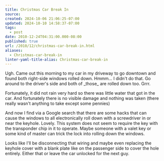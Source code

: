 ```yaml
---
title: Christmas Car Break In
source: 
created: 2024-10-06 21:06:25-07:00
updated: 2024-10-10 14:58:37-07:00
tags:
  - post
date: 2010-12-24T04:31:00.000-08:00
published: true
url: /2010/12/christmas-car-break-in.html
aliases:
  - Christmas-car-break-in
linter-yaml-title-alias: Christmas-car-break-in
---
```



Ugh. Came out this morning to my car in my driveway to go downtown and found both right-side windows rolled down. Hmmm... I didn't do that. Go around to the driver's side and both of \_those\_ are rolled down too. Grrr.  
  
Fortunately, it did not rain very hard so there was little water that got in the car. And fortunately there is no visible damage and nothing was taken (there really wasn't anything to take except some pennies)  
  
And now I find via a Google search that there are some hacks that can cause the windows to all electronically roll down with a screwdriver in or near the keyhole. Lovely. This system does not seem to require the key with the transponder chip in it to operate. Maybe someone with a valet key or some kind of master can trick the lock into rolling down the windows.  
  
Looks like I'll be disconnecting that wiring and maybe even replacing the keyhole cover with a blank plate like on the passenger side to cover the hole entirely. Either that or leave the car unlocked for the next guy.
